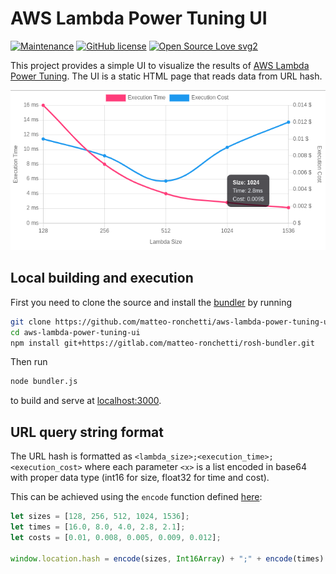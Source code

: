 # AWS Lambda Power Tuning UI
[![Maintenance](https://img.shields.io/badge/Maintained%3F-yes-green.svg)](https://GitHub.com/matteo-ronchetti/aws-lambda-power-tuning-ui/graphs/commit-activity)
[![GitHub license](https://img.shields.io/github/license/matteo-ronchetti/aws-lambda-power-tuning-ui.svg)](https://github.com/matteo-ronchetti/aws-lambda-power-tuning-ui/blob/master/LICENSE)
[![Open Source Love svg2](https://badges.frapsoft.com/os/v2/open-source.svg?v=103)](https://github.com/ellerbrock/open-source-badges/)

This project provides a simple UI to visualize the results of [AWS Lambda Power Tuning](https://github.com/alexcasalboni/aws-lambda-power-tuning).
The UI is a static HTML page that reads data from URL hash.

![Sample Screenshot](sample-screenshot.png?raw=true)

## Local building and execution
First you need to clone the source and install the [bundler](https://gitlab.com/matteo-ronchetti/rosh-bundler)
by running
```bash
git clone https://github.com/matteo-ronchetti/aws-lambda-power-tuning-ui.git
cd aws-lambda-power-tuning-ui
npm install git+https://gitlab.com/matteo-ronchetti/rosh-bundler.git
```
Then run
```bash
node bundler.js
```
to build and serve at [localhost:3000](http://localhost:3000/).

## URL query string format
The URL hash is formatted as `<lambda_size>;<execution_time>;<execution_cost>`
where each parameter `<x>` is a list encoded in base64 with proper data type
(int16 for size, float32 for time and cost).

This can be achieved using the `encode` function defined [here](https://github.com/matteo-ronchetti/aws-lambda-power-tuning-ui/blob/master/src/js/encode.js#L1):
```javascript
let sizes = [128, 256, 512, 1024, 1536];
let times = [16.0, 8.0, 4.0, 2.8, 2.1];
let costs = [0.01, 0.008, 0.005, 0.009, 0.012];

window.location.hash = encode(sizes, Int16Array) + ";" + encode(times) + ";" + encode(costs)
```

